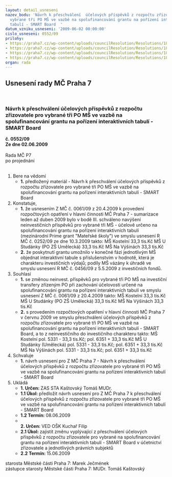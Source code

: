 ```yaml
---
layout: detail_usneseni
nazev_bodu: 'Návrh k přeschválení  účelových příspěvků z rozpočtu zřizovatele pro
  vybrané tři PO MŠ ve vazbě na spolufinancování grantu na pořízení interaktivních
  tabulí - SMART Board  '
datum_vzniku_usneseni: '2009-06-02 00:00:00'
cislo_usneseni: 0552/09
prilohy:
- https://praha7.cz/wp-content/uploads/councilResolution/Resolutions/18863/29-usneseni0252_09r.doc
- https://praha7.cz/wp-content/uploads/councilResolution/Resolutions/18863/29-usneseni0061_09z.doc
- https://praha7.cz/wp-content/uploads/councilResolution/Resolutions/18863/29-usneseni0456_09r.doc
- https://praha7.cz/wp-content/uploads/councilResolution/Resolutions/18863/29-naza%c4%8derventabulea.doc
organ: rada
---
```

<div id="ucUsn_pList" class="usn">
	<span><h2>Usnesení rady MČ Praha 7 </h2>
<br></span><div class="standBody">
<span><h3>Návrh k přeschválení  účelových příspěvků z rozpočtu zřizovatele pro vybrané tři PO MŠ ve vazbě na spolufinancování grantu na pořízení interaktivních tabulí - SMART Board  </h3></span><div class="center">
		<strong>č. 0552/09</strong><br>
	</div>
<div class="center">
		<strong>Ze dne 02.06.2009</strong><br><br>
	</div>Rada MČ P7<br> po projednání<br><br><ol>
<li>Bere na vědomí<ul><li>
<strong>1.</strong> předložený materiál - Návrh k přeschválení  účelových příspěvků z rozpočtu zřizovatele pro vybrané tři PO MŠ ve vazbě na spolufinancování grantu na pořízení interaktivních tabulí - SMART Board  </li></ul>
</li>
<li>Konstatuje,<ul>
<li>
<strong>1.</strong> že usnesením Z MČ č. 0061/09 z 20.4.2009 k provedení rozpočtových opatření v hlavní činnosti MČ Praha 7 - sumarizace leden až duben 2009 bylo v bodě III. schváleno navýšení neinvestičních příspěvků pro vybrané tři MŠ - účelově určeno na spolufinancování grantu na pořízení interaktivních tabulí (mezinárodní Prime grant "Mateřské školy") ve smyslu usnesení R MČ č. 0252/09 ze dne 10.3.2009 takto:                                                                                                                                 MŠ Kostelní                                              33,3 tis.Kč                                             MŠ U Studánky (PO ZŠ Umělecká)         33,3 tis.Kč                                              MŠ Na Výšinách                                       33,3 tis.Kč</li>
<li>
<strong>2.</strong> že poskytnutí grantu umožnilo v konečné fázi jednotlivým MŠ objednat interaktivní tabule s příslušenstvím v hodnotě, která je charakteru investičních výdajů; podíly MŠ vázány k úhradě ve smyslu usnesení R MČ č. 0456/09 z 5.5.2009 z investičních fondů.     </li>
</ul>
</li>
<li>Souhlasí<ul>
<li>
<strong>1.</strong> se změnou neinvest. příspěvků pro vybrané tři PO MŠ  na investiční transfery zřízeným PO  při zachování účelovosti určené na spolufinancování grantu na pořízení interaktivních tabulí ve smyslu usnesení Z MČ č. 0061/09 z 20.4.2009 takto:                                                                                                                                  MŠ Kostelní                                              33,3 tis.Kč                                                    MŠ U Studánky (PO ZŠ Umělecká)         33,3 tis.Kč                                                          MŠ Na Výšinách                                       33,3 tis.Kč</li>
<li>
<strong>2.</strong> s provedením rozpočtových opatření v hlavní činnosti MČ Praha 7 v červnu  2009  ve smyslu přeschválení  účelových příspěvků z rozpočtu zřizovatele pro vybrané tři PO MŠ ve vazbě na spolufinancování grantu na pořízení interaktivních tabulí - SMART Board, a to z neinvestičního do investičního charakteru takto:                        MŠ Kostelní                          pol. 5331    - 33,3 tis.Kč;   pol. 6351 + 33,3 tis.Kč MŠ U Studánky (Umělecká) pol. 5331    - 33,3 tis.Kč;   pol. 6351 + 33,3 tis.Kč MŠ Na Výšinách                   pol. 5331    - 33,3 tis.Kč;   pol. 6351 + 33,3 tis.Kč</li>
</ul>
</li>
<li>Schvaluje<ul><li>
<strong>1.</strong> návrh usnesení pro Z MČ Praha 7 - Návrh k přeschválení účelových příspěvků z rozpočtu zřizovatele pro vybrané tři PO MŠ ve vazbě na spolufinancování grantu na pořízení interaktivních tabulí - SMART Board</li></ul>
</li>
<li>Ukládá<ul>
<li>
<strong>1. Určen: </strong>ZAS STA Kaštovský Tomáš MUDr.</li>
<li>
<strong>1.1 Úkol: </strong>předložit návrh usnesení pro Z MČ Praha 7 k přeschválení účelových příspěvků z rozpočtu zřizovatele pro vybrané tři PO MŠ ve vazbě na spolufinancování grantu na pořízení interaktivních tabulí - SMART Board</li>
<li>
<strong>1.2 Termín: </strong>08.06.2009</li>
<li>
<strong><br>2. Určen: </strong>VED OŠK Kuchař Filip</li>
<li>
<strong>2.1 Úkol: </strong>zajistit změnu vyplývající z přeschválení účelových příspěvků z rozpočtu zřizovatele pro vybrané na spolufinancování grantu na pořízení interaktivních tabulí - SMART Board v účetnictví zřizovatele a jednotlivých právních subjektů</li>
<li>
<strong>2.2 Termín: </strong>15.06.2009</li>
</ul>
</li>
</ol>starosta Městské části Praha 7: Marek Ječmének<br>zástupce starosty Městské části Praha 7: MUDr. Tomáš Kaštovský 
</div>
</div>